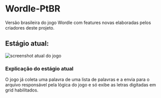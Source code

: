# Wordle-PtBR

Versão brasileira do jogo Wordle com features novas elaboradas pelos criadores deste projeto.

## Estágio atual:

![screenshot atual do jogo](https://github.com/user-attachments/assets/3cc9e1f6-5a44-4a36-8a04-2006afafe92a)

### Explicação do estágio atual

O jogo já coleta uma palavra de uma lista de palavras e a envia para o arquivo responsável pela lógica do jogo e só exibe as letras digitadas em grid habilitados.
